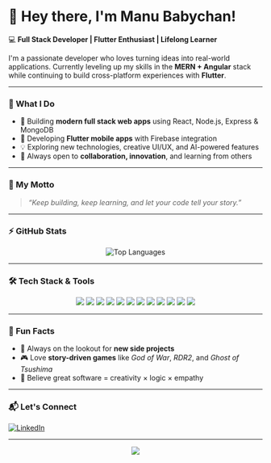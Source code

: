# 👋 Hey there, I'm Manu Babychan!

💻 **Full Stack Developer | Flutter Enthusiast | Lifelong Learner**

I'm a passionate developer who loves turning ideas into real-world applications. Currently leveling up my skills in the **MERN + Angular** stack while continuing to build cross-platform experiences with **Flutter**.

---

### 🚀 What I Do
- 🌱 Building **modern full stack web apps** using React, Node.js, Express & MongoDB  
- 📱 Developing **Flutter mobile apps** with Firebase integration  
- 💡 Exploring new technologies, creative UI/UX, and AI-powered features  
- 🤝 Always open to **collaboration, innovation**, and learning from others  

---

### 🧠 My Motto  
> *“Keep building, keep learning, and let your code tell your story.”*

---

### ⚡ GitHub Stats
<div align="center">


![Top Languages](https://github-readme-stats.vercel.app/api/top-langs/?username=Ghost-dot-coder&layout=compact&theme=tokyonight&hide_border=true&border_radius=12&card_width=800)



</div>

---

### 🛠️ Tech Stack & Tools
<p align="center">
  <img src="https://img.shields.io/badge/HTML5-E34F26?style=for-the-badge&logo=html5&logoColor=white" />
  <img src="https://img.shields.io/badge/CSS3-1572B6?style=for-the-badge&logo=css3&logoColor=white" />
  <img src="https://img.shields.io/badge/JavaScript-F7DF1E?style=for-the-badge&logo=javascript&logoColor=black" />
  <img src="https://img.shields.io/badge/React-61DAFB?style=for-the-badge&logo=react&logoColor=black" />
  <img src="https://img.shields.io/badge/Node.js-43853D?style=for-the-badge&logo=node.js&logoColor=white" />
  <img src="https://img.shields.io/badge/Express.js-404D59?style=for-the-badge" />
  <img src="https://img.shields.io/badge/MongoDB-4EA94B?style=for-the-badge&logo=mongodb&logoColor=white" />
  <img src="https://img.shields.io/badge/Angular-DD0031?style=for-the-badge&logo=angular&logoColor=white" />
  <img src="https://img.shields.io/badge/Flutter-02569B?style=for-the-badge&logo=flutter&logoColor=white" />
  <img src="https://img.shields.io/badge/Firebase-FFCA28?style=for-the-badge&logo=firebase&logoColor=black" />
  <img src="https://img.shields.io/badge/Python-3776AB?style=for-the-badge&logo=python&logoColor=white" />
  <img src="https://img.shields.io/badge/Figma-F24E1E?style=for-the-badge&logo=figma&logoColor=white" />
</p>

---

### 🌟 Fun Facts
- 🎯 Always on the lookout for **new side projects**  
- 🎮 Love **story-driven games** like *God of War*, *RDR2*, and *Ghost of Tsushima*  
- 🧩 Believe great software = creativity × logic × empathy  

---

### 📬 Let's Connect
[![LinkedIn](https://img.shields.io/badge/LinkedIn-0077B5?style=for-the-badge&logo=linkedin&logoColor=white)](https://www.linkedin.com/in/manu-babychan/)


---

<p align="center">
  <img src="https://readme-typing-svg.herokuapp.com?font=Fira+Code&size=22&duration=2500&pause=1000&color=00F0FF&center=true&vCenter=true&width=600&lines=Building+Ideas+Into+Reality!;Learning+MERN+%2B+Flutter;Full+Stack+Developer+in+the+Making;Let's+Create+Something+Awesome!" />
</p>
